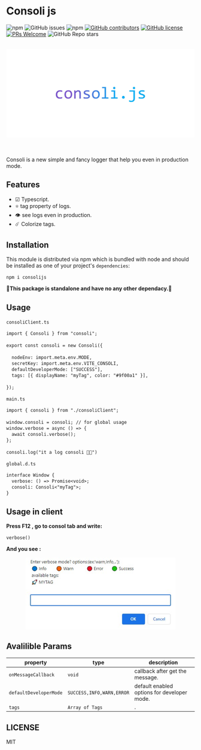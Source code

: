 # Consoli js

![npm](https://img.shields.io/npm/dt/consolijs)
![GitHub issues](https://img.shields.io/github/issues/MajidAlinejad/consolijs)
![npm](https://img.shields.io/npm/v/consolijs)
[![GitHub contributors](https://img.shields.io/github/contributors/MajidAlinejad/consolijs.svg)](https://GitHub.com/MajidAlinejad/consolijs/contributors/)
[![GitHub license](https://img.shields.io/badge/license-MIT-blue.svg)](https://github.com/MajidAlinejad/consolijs/blob/master/LICENSE)
[![PRs Welcome](https://img.shields.io/badge/PRs-welcome-orange.svg)](https://github.com/MajidAlinejad/consolijs/compare)
![GitHub Repo stars](https://img.shields.io/github/stars/MajidAlinejad/consolijs?style=social)

<br />
<div align="center">
  <img src="./images/consoli.jpg" alt="consoli" title="consoli"  width="700">
</div>
<br />
<br />

Consoli is a new simple and fancy logger that help you even in production mode.

## Features

- ☑ Typescript.
- ⭐️ tag property of logs.
- 👁 see logs even in production.
- ☄️ Colorize tags.

## Installation

This module is distributed via npm which is bundled with node and should be installed as one of your project's `dependencies`:

```
npm i consolijs
```

**🚨This package is standalone and have no any other dependacy.🚨**

## Usage

`consoliClient.ts`

```JSX
import { Consoli } from "consoli";

export const consoli = new Consoli({

  nodeEnv: import.meta.env.MODE,
  secretKey: import.meta.env.VITE_CONSOLI,
  defaultDeveloperMode: ["SUCCESS"],
  tags: [{ displayName: "myTag", color: "#9f00a1" }],

});

```

`main.ts`

```JSX
import { consoli } from "./consoliClient";

window.consoli = consoli; // for global usage
window.verbose = async () => {
  await consoli.verbose();
};

consoli.log("it a log consoli 💎💎")

```

`global.d.ts`

```JSX
interface Window {
  verbose: () => Promise<void>;
  consoli: Consoli<"myTag">;
}

```

## Usage in client

**Press F12 , go to consol tab and write:**

```JSX
verbose()
```

**And you see :**

<div align="center">
  <img src="./images/panel.jpg" alt="consoli" title="consoli"  width="400">
</div>

## Avalilible Params

| property               | type                      | description                                 |
| ---------------------- | ------------------------- | ------------------------------------------- |
| `onMessageCallback`    | `void`                    | callback after get the message.             |
| `defaultDeveloperMode` | `SUCCESS,INFO,WARN,ERROR` | default enabled options for developer mode. |
| `tags`                 | `Array of Tags`           | .                                           |

## LICENSE

MIT
